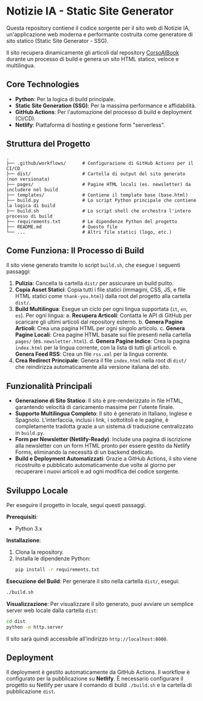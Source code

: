 # Notizie IA - Static Site Generator

Questa repository contiene il codice sorgente per il sito web di Notizie IA, un'applicazione web moderna e performante costruita come generatore di sito statico (Static Site Generator - SSG).

Il sito recupera dinamicamente gli articoli dal repository [CorsoAIBook](https://github.com/matteobaccan/CorsoAIBook) durante un processo di build e genera un sito HTML statico, veloce e multilingua.

## Core Technologies
- **Python**: Per la logica di build principale.
- **Static Site Generation (SSG)**: Per la massima performance e affidabilità.
- **GitHub Actions**: Per l'automazione del processo di build e deployment (CI/CD).
- **Netlify**: Piattaforma di hosting e gestione form "serverless".

## Struttura del Progetto
```
.
├── .github/workflows/      # Configurazione di GitHub Actions per il CI/CD
├── dist/                   # Cartella di output del sito generato (non versionata)
├── pages/                  # Pagine HTML locali (es. newsletter) da includere nel build
├── templates/              # Contiene il template base (base.html)
├── build.py                # Lo script Python principale che contiene la logica di build
├── build.sh                # Lo script shell che orchestra l'intero processo di build
├── requirements.txt        # Le dipendenze Python del progetto
├── README.md               # Questo file
└── ...                     # Altri file statici (logo, etc.)
```

## Come Funziona: Il Processo di Build
Il sito viene generato tramite lo script `build.sh`, che esegue i seguenti passaggi:

1.  **Pulizia**: Cancella la cartella `dist/` per assicurare un build pulito.
2.  **Copia Asset Statici**: Copia tutti i file statici (immagini, CSS, JS, e file HTML statici come `thank-you.html`) dalla root del progetto alla cartella `dist/`.
3.  **Build Multilingua**: Esegue un ciclo per ogni lingua supportata (`it`, `en`, `es`). Per ogni lingua:
    a. **Recupera Articoli**: Contatta le API di GitHub per scaricare gli ultimi articoli dal repository esterno.
    b. **Genera Pagine Articoli**: Crea una pagina HTML per ogni singolo articolo.
    c. **Genera Pagine Locali**: Crea pagine HTML basate sui file presenti nella cartella `pages/` (es. `newsletter.html`).
    d. **Genera Pagine Indice**: Crea la pagina `index.html` per la lingua corrente, con la lista di tutti gli articoli.
    e. **Genera Feed RSS**: Crea un file `rss.xml` per la lingua corrente.
4.  **Crea Redirect Principale**: Genera il file `index.html` nella root di `dist/` che reindirizza automaticamente alla versione italiana del sito.

## Funzionalità Principali
- **Generazione di Sito Statico**: Il sito è pre-renderizzato in file HTML, garantendo velocità di caricamento massime per l'utente finale.
- **Supporto Multilingua Completo**: Il sito è generato in Italiano, Inglese e Spagnolo. L'interfaccia, inclusi i link, i sottotitoli e le pagine, è completamente tradotta grazie a un sistema di traduzione centralizzato in `build.py`.
- **Form per Newsletter (Netlify-Ready)**: Include una pagina di iscrizione alla newsletter con un form HTML pronto per essere gestito da Netlify Forms, eliminando la necessità di un backend dedicato.
- **Build e Deployment Automatizzati**: Grazie a GitHub Actions, il sito viene ricostruito e pubblicato automaticamente due volte al giorno per recuperare i nuovi articoli e ad ogni modifica del codice sorgente.

## Sviluppo Locale
Per eseguire il progetto in locale, segui questi passaggi.

**Prerequisiti**:
- Python 3.x

**Installazione**:
1. Clona la repository.
2. Installa le dipendenze Python:
   ```bash
   pip install -r requirements.txt
   ```

**Esecuzione del Build**:
Per generare il sito nella cartella `dist/`, esegui:
```bash
./build.sh
```

**Visualizzazione**:
Per visualizzare il sito generato, puoi avviare un semplice server web locale dalla cartella `dist`:
```bash
cd dist
python -m http.server
```
Il sito sarà quindi accessibile all'indirizzo `http://localhost:8000`.

## Deployment
Il deployment è gestito automaticamente da GitHub Actions. Il workflow è configurato per la pubblicazione su **Netlify**. È necessario configurare il progetto su Netlify per usare il comando di build `./build.sh` e la cartella di pubblicazione `dist`.
